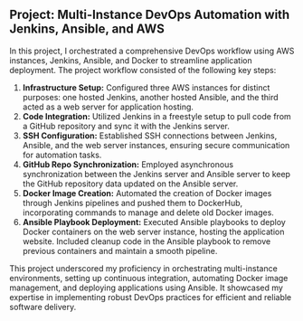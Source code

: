 ## Project: Multi-Instance DevOps Automation with Jenkins, Ansible, and AWS

In this project, I orchestrated a comprehensive DevOps workflow using AWS instances, Jenkins, Ansible, and Docker to streamline application deployment. The project workflow consisted of the following key steps:

1. **Infrastructure Setup:** Configured three AWS instances for distinct purposes: one hosted Jenkins, another hosted Ansible, and the third acted as a web server for application hosting.
2. **Code Integration:** Utilized Jenkins in a freestyle setup to pull code from a GitHub repository and sync it with the Jenkins server.
3. **SSH Configuration:** Established SSH connections between Jenkins, Ansible, and the web server instances, ensuring secure communication for automation tasks.
4. **GitHub Repo Synchronization:** Employed asynchronous synchronization between the Jenkins server and Ansible server to keep the GitHub repository data updated on the Ansible server.
5. **Docker Image Creation:** Automated the creation of Docker images through Jenkins pipelines and pushed them to DockerHub, incorporating commands to manage and delete old Docker images.
6. **Ansible Playbook Deployment:** Executed Ansible playbooks to deploy Docker containers on the web server instance, hosting the application website. Included cleanup code in the Ansible playbook to remove previous containers and maintain a smooth pipeline.

This project underscored my proficiency in orchestrating multi-instance environments, setting up continuous integration, automating Docker image management, and deploying applications using Ansible. It showcased my expertise in implementing robust DevOps practices for efficient and reliable software delivery.
